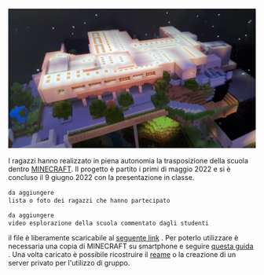 ![Alt text](https://github.com/machiavelli5c/machiavelli-metaverso/blob/main/img/scuola_alto.jpeg?raw=true "Scuola vista dall'alto")

I ragazzi hanno realizzato in piena autonomia la trasposizione della scuola dentro [MINECRAFT](https://en.wikipedia.org/wiki/Minecraft). Il progetto è partito i primi di maggio 2022 e si è concluso il 9 giugno 2022 con la presentazione in classe.

```
da aggiungere
lista o foto dei ragazzi che hanno partecipato
```

```
da aggiungere
video esplorazione della scuola commentato dagli studenti
```

il file è liberamente scaricabile al [seguente link](data/scuola_machiavelli_5_c_2021_2022_minecraft.zip) . Per poterlo utilizzare è necessaria una copia di MINECRAFT su smartphone e seguire [questa guida](https://www.youtube.com/watch?v=p-XCXRgnmxg) . Una volta caricato è possibile ricostruire il [reame](https://www.minecraft.net/en-us/realms) o la creazione di un server privato per l'utilizzo di gruppo.
